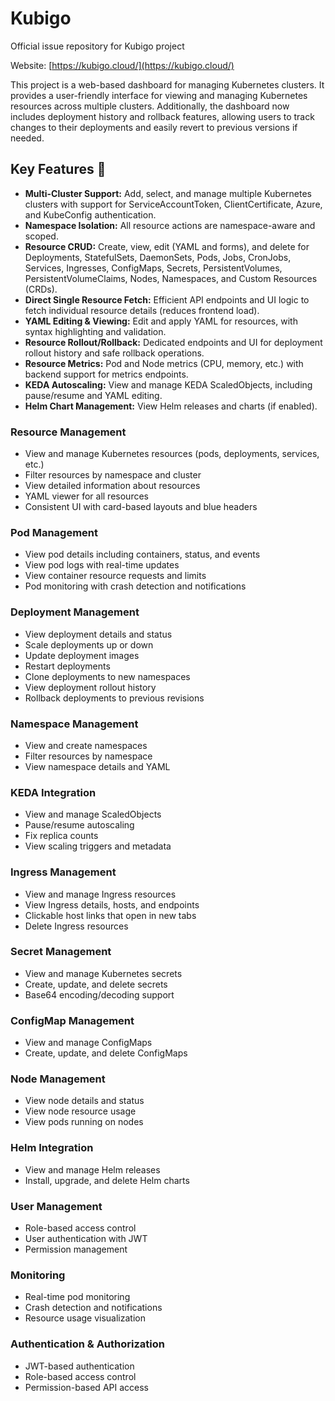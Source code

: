# Kubigo
Official issue repository for Kubigo project

Website: [https://kubigo.cloud/](https://kubigo.cloud/)

This project is a web-based dashboard for managing Kubernetes clusters. It provides a user-friendly interface for viewing and managing Kubernetes resources across multiple clusters.
Additionally, the dashboard now includes deployment history and rollback features, allowing users to track changes to their deployments and easily revert to previous versions if needed.

## Key Features 🌟

- **Multi-Cluster Support:** Add, select, and manage multiple Kubernetes clusters with support for ServiceAccountToken, ClientCertificate, Azure, and KubeConfig authentication.
- **Namespace Isolation:** All resource actions are namespace-aware and scoped.
- **Resource CRUD:** Create, view, edit (YAML and forms), and delete for Deployments, StatefulSets, DaemonSets, Pods, Jobs, CronJobs, Services, Ingresses, ConfigMaps, Secrets, PersistentVolumes, PersistentVolumeClaims, Nodes, Namespaces, and Custom Resources (CRDs).
- **Direct Single Resource Fetch:** Efficient API endpoints and UI logic to fetch individual resource details (reduces frontend load).
- **YAML Editing & Viewing:** Edit and apply YAML for resources, with syntax highlighting and validation.
- **Resource Rollout/Rollback:** Dedicated endpoints and UI for deployment rollout history and safe rollback operations.
- **Resource Metrics:** Pod and Node metrics (CPU, memory, etc.) with backend support for metrics endpoints.
- **KEDA Autoscaling:** View and manage KEDA ScaledObjects, including pause/resume and YAML editing.
- **Helm Chart Management:** View Helm releases and charts (if enabled).

### Resource Management
- View and manage Kubernetes resources (pods, deployments, services, etc.)
- Filter resources by namespace and cluster
- View detailed information about resources
- YAML viewer for all resources
- Consistent UI with card-based layouts and blue headers

### Pod Management
- View pod details including containers, status, and events
- View pod logs with real-time updates
- View container resource requests and limits
- Pod monitoring with crash detection and notifications

### Deployment Management
- View deployment details and status
- Scale deployments up or down
- Update deployment images
- Restart deployments
- Clone deployments to new namespaces
- View deployment rollout history
- Rollback deployments to previous revisions

### Namespace Management
- View and create namespaces
- Filter resources by namespace
- View namespace details and YAML

### KEDA Integration
- View and manage ScaledObjects
- Pause/resume autoscaling
- Fix replica counts
- View scaling triggers and metadata

### Ingress Management
- View and manage Ingress resources
- View Ingress details, hosts, and endpoints
- Clickable host links that open in new tabs
- Delete Ingress resources

### Secret Management
- View and manage Kubernetes secrets
- Create, update, and delete secrets
- Base64 encoding/decoding support

### ConfigMap Management
- View and manage ConfigMaps
- Create, update, and delete ConfigMaps

### Node Management
- View node details and status
- View node resource usage
- View pods running on nodes

### Helm Integration
- View and manage Helm releases
- Install, upgrade, and delete Helm charts

### User Management
- Role-based access control
- User authentication with JWT
- Permission management

### Monitoring
- Real-time pod monitoring
- Crash detection and notifications
- Resource usage visualization

### Authentication & Authorization
- JWT-based authentication
- Role-based access control
- Permission-based API access


